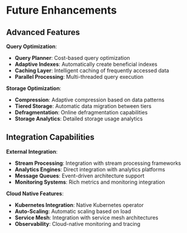# Future Enhancements

## Advanced Features

**Query Optimization**:
- **Query Planner**: Cost-based query optimization
- **Adaptive Indexes**: Automatically create beneficial indexes
- **Caching Layer**: Intelligent caching of frequently accessed data
- **Parallel Processing**: Multi-threaded query execution

**Storage Optimization**:
- **Compression**: Adaptive compression based on data patterns
- **Tiered Storage**: Automatic data migration between tiers
- **Defragmentation**: Online defragmentation capabilities
- **Storage Analytics**: Detailed storage usage analytics

## Integration Capabilities

**External Integration**:
- **Stream Processing**: Integration with stream processing frameworks
- **Analytics Engines**: Direct integration with analytics platforms
- **Message Queues**: Event-driven architecture support
- **Monitoring Systems**: Rich metrics and monitoring integration

**Cloud Native Features**:
- **Kubernetes Integration**: Native Kubernetes operator
- **Auto-Scaling**: Automatic scaling based on load
- **Service Mesh**: Integration with service mesh architectures
- **Observability**: Cloud-native monitoring and tracing
